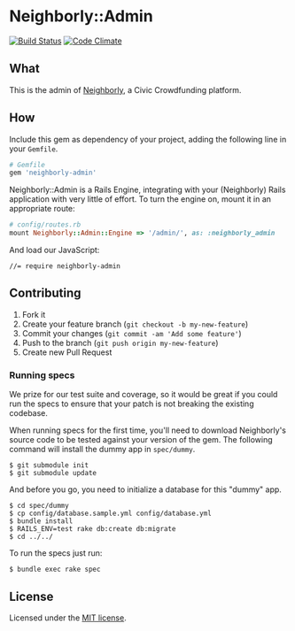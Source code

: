 # Neighborly::Admin

[![Build Status](https://travis-ci.org/neighborly/neighborly-admin.png?branch=master)](https://travis-ci.org/neighborly/neighborly-admin) [![Code Climate](https://codeclimate.com/github/neighborly/neighborly-admin.png)](https://codeclimate.com/github/neighborly/neighborly-admin)

## What

This is the admin of [Neighborly](https://github.com/luminopolis/neighborly), a Civic Crowdfunding platform.

## How

Include this gem as dependency of your project, adding the following line in your `Gemfile`.

```ruby
# Gemfile
gem 'neighborly-admin'
```

Neighborly::Admin is a Rails Engine, integrating with your (Neighborly) Rails application with very little of effort. To turn the engine on, mount it in an appropriate route:

```ruby
# config/routes.rb
mount Neighborly::Admin::Engine => '/admin/', as: :neighborly_admin
```
And load our JavaScript:

```
//= require neighborly-admin
```

## Contributing

1. Fork it
2. Create your feature branch (`git checkout -b my-new-feature`)
3. Commit your changes (`git commit -am 'Add some feature'`)
4. Push to the branch (`git push origin my-new-feature`)
5. Create new Pull Request

### Running specs

We prize for our test suite and coverage, so it would be great if you could run the specs to ensure that your patch is not breaking the existing codebase.

When running specs for the first time, you'll need to download Neighborly's source code to be tested against your version of the gem. The following command will install the dummy app in `spec/dummy`.

```
$ git submodule init
$ git submodule update
```

And before you go, you need to initialize a database for this "dummy" app.

```
$ cd spec/dummy
$ cp config/database.sample.yml config/database.yml
$ bundle install
$ RAILS_ENV=test rake db:create db:migrate
$ cd ../../
```

To run the specs just run:

```
$ bundle exec rake spec
```

## License

Licensed under the [MIT license](LICENSE.txt).

